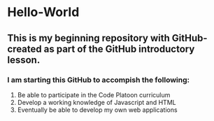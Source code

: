# Hello-World
## This is my beginning repository with GitHub- created as part of the GitHub introductory lesson.
### I am starting this GitHub to accompish the following:
1. Be able to participate in the Code Platoon curriculum
2. Develop a working knowledge of Javascript and HTML
3. Eventually be able to develop my own web applications

